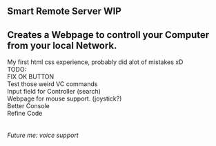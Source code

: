 Smart Remote Server WIP
---------------------------------------------------------------------
Creates a Webpage to controll your Computer from your local Network.
---------------------------------------------------------------------
My first html css experience, probably did alot of mistakes xD <br>
TODO:<br>
FIX OK BUTTON<br>
Test those weird VC commands<br>
Input field for Controller (search)<br>
Webpage for mouse support. (joystick?)<br>
Better Console<br>
Refine Code<br>
<br>
<br>
*Future me: voice support*

